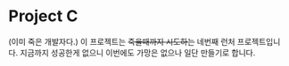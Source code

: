 Project C
======================
(이미 죽은 개발자다.)
이 프로젝트는 ~~죽을때까지 시도하는~~ 네번째 런처 프로젝트입니다.
지금까지 성공한게 없으니 이번에도 가망은 없으나 일단 만들기로 합니다.
